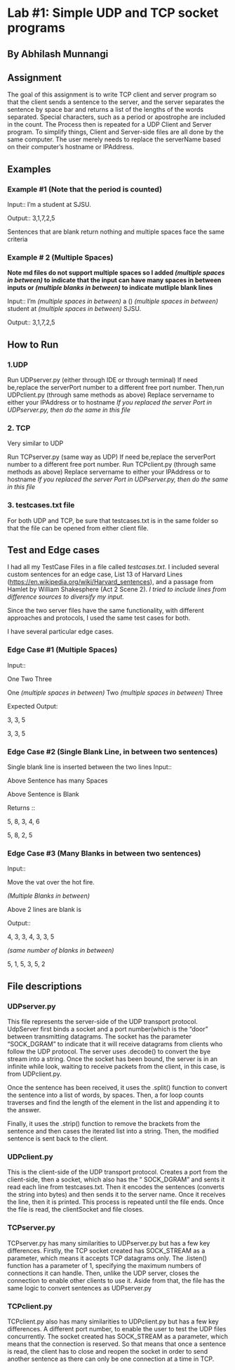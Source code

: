 # Lab #1: Simple UDP and TCP socket programs
## By Abhilash Munnangi

## Assignment 

The goal of this assignment is to write TCP client and server program so that the client sends a sentence to the server, and the server separates the 
sentence by space bar and returns a list of the lengths of the words separated. Special characters, such as a period or apostrophe are included in the count. 
The Process then is repeated for a UDP Client and Server program. To simplify things, Client and Server-side files are all done by the same computer. The user 
merely needs to replace the serverName based on their computer’s hostname or IPAddress.


## Examples
### Example #1 (Note that the period is counted)

Input::
I’m a student at SJSU.

Output::
3,1,7,2,5

Sentences that are blank return nothing and multiple spaces face the same criteria 

### Example # 2 (Multiple Spaces)
**Note md files do not support multiple spaces so
I added *(multiple spaces in between)* to indicate that the input
can have many spaces in between inputs or *(multiple blanks in between)* to indicate mutliple blank lines** 

Input::
I’m   *(multiple spaces in between)*       a   ()  *(multiple spaces in between)*         student      at  *(multiple spaces in between)*          SJSU.

Output::
3,1,7,2,5

## How to Run 

### 1.UDP
Run UDPserver.py (either through IDE or through terminal)
If need be,replace the serverPort number to a different free port number. Then,run UDPclient.py (through same methods as above)
Replace servername to either your IPAddress or to hostname
*If you replaced the server Port in UDPserver.py, then do the same in this file*

### 2. TCP
Very similar to UDP

Run TCPserver.py (same way as UDP)
If need be,replace the serverPort number to a different free port number.
Run TCPclient.py (through same methods as above)
Replace servername to either your IPAddress or to hostname
*If you replaced the server Port in UDPserver.py, then do the same in this file*
### 3. testcases.txt file
For both UDP and TCP, be sure that testcases.txt is in the same folder so that the file can be opened from either client file.


## Test and Edge cases 
I had all my TestCase Files in a file called *testcases.txt*. I included several custom sentences for an edge case,  List 13 of 
Harvard Lines (https://en.wikipedia.org/wiki/Harvard_sentences), and a passage from Hamlet by William Shakesphere (Act 2 Scene 2). *I tried to include lines from difference sources to diversify my input.* 

Since the two server files have the same functionality, with different approaches and protocols, I used the same test cases for both. 
 

I have several particular edge cases.

### Edge Case #1 (Multiple Spaces)
Input::

One Two Three

One *(multiple spaces in between)*        Two  *(multiple spaces in between)*             Three

Expected Output:

3, 3, 5

3, 3, 5


### Edge Case #2 (Single Blank Line, in between two sentences)
Single blank line is inserted between the two lines
Input::

Above Sentence has many Spaces

Above Sentence is Blank


Returns ::

5, 8, 3, 4, 6

5, 8, 2, 5


### Edge Case #3 (Many Blanks in between two sentences)

Input::

Move the vat over the hot fire.

*(Multiple Blanks in between)*

Above 2 lines are blank is



Output::

4, 3, 3, 4, 3, 3, 5

*(same number of blanks in between)* 

5, 1, 5, 3, 5, 2



## File descriptions

### UDPserver.py

This file represents the server-side of the UDP transport protocol. 
UdpServer first binds a socket and a port number(which is the “door” between transmitting datagrams. The socket has the parameter “SOCK_DGRAM” to 
indicate that it will receive datagrams from clients who follow the UDP protocol. The server uses .decode() to convert the bye stream into a string. 
Once the socket has been bound, the server is in an infinite while look, waiting to receive packets from the client, in this case, is from  UDPclient.py.

Once the sentence has been received, it uses the .split() function to convert the sentence into a list of words, by spaces. 
Then, a for loop counts traverses and find the length of the element in the list and appending it to the answer.

Finally, it uses the .strip() function to remove the brackets from the sentence and then cases the iterated list into a string. Then, the modified sentence is sent back to the client. 

### UDPclient.py

This is the client-side of the UDP transport protocol. Creates a port from the client-side, then a socket, 
which also has the “ SOCK_DGRAM”   and sents it read each line from testcases.txt. Then it encodes the sentences (converts the string into bytes) 
and then sends it to the server name. Once it receives the line, then it is printed. This process is repeated until the file ends. Once the file is 
read, the clientSocket and file closes.

### TCPserver.py

TCPserver.py  has many similarities to UDPserver.py but has a few key differences. Firstly, the TCP socket created has SOCK_STREAM as a parameter, 
which means it accepts TCP datagrams only. The .listen() function has a parameter of 1, specifying the maximum numbers of connections it can handle. 
Then, unlike the UDP server, closes the connection to enable other clients to use it. Aside from that, the file has the same logic to convert sentences as UDPserver.py

### TCPclient.py 

TCPclient.py also has many similarities to UDPclient.py but has a few key differences. A different port number, to enable the user to test the UDP files concurrently. 
The socket created has SOCK_STREAM as a parameter, which means that the connection is reserved. So that means that once a sentence is read, the client has to 
close and reopen the socket in order to send another sentence as there can only be one connection at a time in TCP.